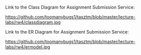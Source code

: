 Link to the Class Diagram for Assignment Submission Service:

https://github.com/toomanybugs1/tasztm/blob/master/lecture-labs/rw4/classdiagram.jpg

Link to the ER Diagram for Assignment Submission Service:

https://github.com/toomanybugs1/tasztm/blob/master/lecture-labs/rw4/ermodel.jpg
